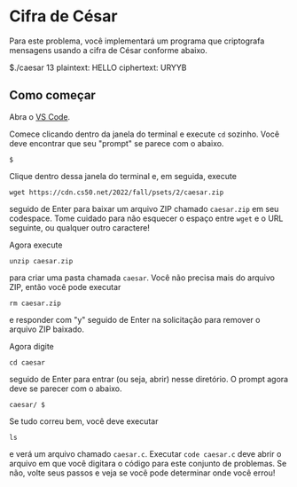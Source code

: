 # Cifra de César

Para este problema, você implementará um programa que criptografa mensagens usando a cifra de César conforme abaixo.

   $./caesar 13
    plaintext:  HELLO
    ciphertext: URYYB
    

## Como começar

Abra o [VS Code](https://code.cs50.io/).

Comece clicando dentro da janela do terminal e execute `cd` sozinho. Você deve encontrar que seu "prompt" se parece com o abaixo.

    $

Clique dentro dessa janela do terminal e, em seguida, execute

    wget https://cdn.cs50.net/2022/fall/psets/2/caesar.zip

seguido de Enter para baixar um arquivo ZIP chamado `caesar.zip` em seu codespace. Tome cuidado para não esquecer o espaço entre `wget` e o URL seguinte, ou qualquer outro caractere!

Agora execute

    unzip caesar.zip

para criar uma pasta chamada `caesar`. Você não precisa mais do arquivo ZIP, então você pode executar

    rm caesar.zip

e responder com "y" seguido de Enter na solicitação para remover o arquivo ZIP baixado.

Agora digite

    cd caesar

seguido de Enter para entrar (ou seja, abrir) nesse diretório. O prompt agora deve se parecer com o abaixo.

    caesar/ $

Se tudo correu bem, você deve executar

    ls

e verá um arquivo chamado `caesar.c`. Executar `code caesar.c` deve abrir o arquivo em que você digitara o código para este conjunto de problemas. Se não, volte seus passos e veja se você pode determinar onde você errou!